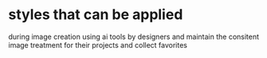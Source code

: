 # styles that can be applied 
during image creation using ai tools by designers and maintain the consitent image treatment for their projects and collect favorites

